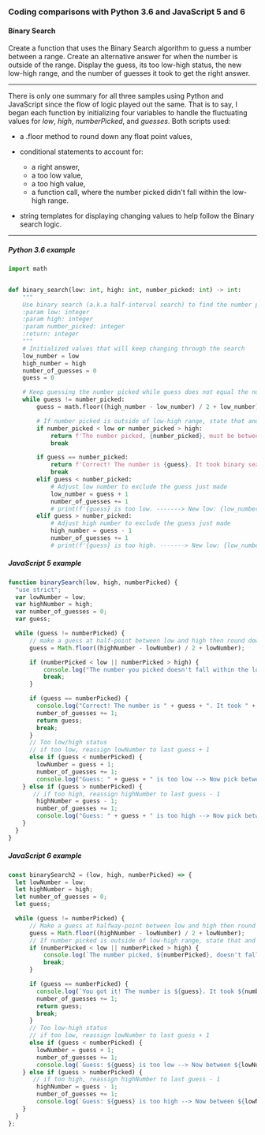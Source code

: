 ### Coding comparisons with Python 3.6 and JavaScript 5 and 6

#### Binary Search
Create a function that uses the Binary Search algorithm to guess a number between a range.
Create an alternative answer for when the number is outside of the range.
Display the guess, its too low-high status, the new low-high range, and the number of guesses it took
to get the right answer.

<hr>

There is only one summary for all three samples using Python and JavaScript since the flow of logic played out the same.  That is to say, I began each function by initializing four variables to handle the fluctuating values for _low_, _high_, _numberPicked_, and _guesses_.  Both scripts used:
 - a .floor method to round down any float point values,  
 - conditional statements to account for:
   - a right answer, 
   - a too low value, 
   - a too high value, 
   - a function call, where the number picked didn't fall within the low-high range. 

 - string templates for displaying changing values to help follow the Binary search logic.
<hr>

##### Python 3.6 example

```python
import math


def binary_search(low: int, high: int, number_picked: int) -> int:
    """
    Use binary search (a.k.a half-interval search) to find the number picked between a low and high number.
    :param low: integer
    :param high: integer
    :param number_picked: integer
    :return: integer
    """
    # Initialized values that will keep changing through the search
    low_number = low
    high_number = high
    number_of_guesses = 0
    guess = 0

    # Keep guessing the number picked while guess does not equal the number picked
    while guess != number_picked:
        guess = math.floor((high_number - low_number) / 2 + low_number)

        # If number picked is outside of low-high range, state that and break the loop
        if number_picked < low or number_picked > high:
            return f'The number picked, {number_picked}, must be between {low} and {high}.'
            break

        if guess == number_picked:
            return f'Correct! The number is {guess}. It took binary search {number_of_guesses} attempt(s) to get it right.'
            break
        elif guess < number_picked:
            # Adjust low number to exclude the guess just made
            low_number = guess + 1
            number_of_guesses += 1
            # print(f'{guess} is too low. -------> New low: {low_number} New high: {high_number}')
        elif guess > number_picked:
            # Adjust high number to exclude the guess just made
            high_number = guess - 1
            number_of_guesses += 1
            # print(f'{guess} is too high. -------> New low: {low_number} New high: {high_number}')   
```

##### JavaScript 5 example
```javascript
function binarySearch(low, high, numberPicked) {
  "use strict";
  var lowNumber = low;
  var highNumber = high;
  var number_of_guesses = 0;
  var guess;

  while (guess != numberPicked) {
      // make a guess at half-point between low and high then round down
      guess = Math.floor((highNumber - lowNumber) / 2 + lowNumber);

      if (numberPicked < low || numberPicked > high) {
          console.log("The number you picked doesn't fall within the low to high range.");
          break;
      }

      if (guess == numberPicked) {
        console.log("Correct! The number is " + guess + ". It took " + number_of_guesses + " guesses using the binary search algorithm.");
        number_of_guesses += 1;
        return guess;
        break;
      }
      // Too low/high status
      // if too low, reassign lowNumber to last guess + 1
      else if (guess < numberPicked) {
        lowNumber = guess + 1;
        number_of_guesses += 1;
        console.log("Guess: " + guess + " is too low --> Now pick between " + lowNumber + " and " + highNumber);
    } else if (guess > numberPicked) {
       // if too high, reassign highNumber to last guess - 1
        highNumber = guess - 1;
        number_of_guesses += 1;
        console.log("Guess: " + guess + " is too high --> Now pick between " + lowNumber + " and " + highNumber);
    }
  }
}
```


##### JavaScript 6 example
```javascript
const binarySearch2 = (low, high, numberPicked) => {
  let lowNumber = low;
  let highNumber = high;
  let number_of_guesses = 0;
  let guess;

  while (guess != numberPicked) {
      // Make a guess at halfway-point between low and high then round float down
      guess = Math.floor((highNumber - lowNumber) / 2 + lowNumber);
      // If number picked is outside of low-high range, state that and break the loop
      if (numberPicked < low || numberPicked > high) {
          console.log(`The number picked, ${numberPicked}, doesn't fall within the range of ${low} to ${high}.`);
          break;
      }

      if (guess == numberPicked) {
        console.log(`You got it! The number is ${guess}. It took ${number_of_guesses} guesses.`);
        number_of_guesses += 1;
        return guess;
        break;
      }
      // Too low-high status
      // if too low, reassign lowNumber to last guess + 1
      else if (guess < numberPicked) {
        lowNumber = guess + 1;
        number_of_guesses += 1;
        console.log(`Guess: ${guess} is too low --> Now between ${lowNumber} and ${highNumber}`);
    } else if (guess > numberPicked) {
       // if too high, reassign highNumber to last guess - 1
        highNumber = guess - 1;
        number_of_guesses += 1;
        console.log(`Guess: ${guess} is too high --> Now between ${lowNumber} and ${highNumber}`);
    }
  }
};
```

